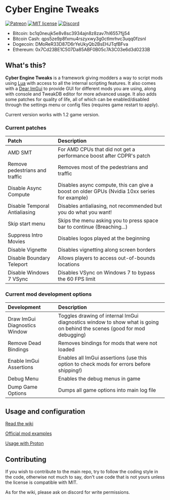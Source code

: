 # Cyber Engine Tweaks

[![Patreon](https://img.shields.io/badge/Patreon-donate-purple.svg)](https://www.patreon.com/tiltedphoques) [![MIT license](https://img.shields.io/badge/License-MIT-blue.svg)](https://lbesson.mit-license.org/) [![Discord](https://img.shields.io/discord/717692382849663036.svg?label=&logo=discord&logoColor=ffffff&color=7389D8&labelColor=6A7EC2)](https://discord.gg/Epkq79kd96)

* Bitcoin: bc1q0neujk5e8v8sc3934ajn8z8zav7hl6557fjj54
* Bitcoin Cash: qps5ze9p8fxmu4rszyxwy3g0ctlmrhvc3uqq0fzsnl
* Dogecoin: DMoReR33D87D6rYeUkyQb2BsEHJTqfBFva
* Ethereum: 0x7Cd23BE1C507Da85ABF0B05c7A3C03e6d3d0233B

## What's this?

**Cyber Engine Tweaks** is a framework giving modders a way to script mods using [Lua](https://www.lua.org/) with access to all the internal scripting features. It also comes with a [Dear ImGui](https://github.com/ocornut/imgui/tree/v1.82) to provide GUI for different mods you are using, along with console and TweakDB editor for more advanced usage. It also adds some patches for quality of life, all of which can be enabled/disabled through the settings menu or config files (requires game restart to apply).

Current version works with 1.2 game version.

### Current patches

| Patch      | Description     |
| :------------- | :------------------------------ |
| AMD SMT | For AMD CPUs that did not get a performance boost after CDPR's patch |
| Remove pedestrians and traffic | Removes most of the pedestrians and traffic |
| Disable Async Compute | Disables async compute, this can give a boost on older GPUs (Nvidia 10xx series for example)|
| Disable Temporal Antialiasing | Disables antialiasing, not recommended but you do what you want! |
| Skip start menu | Skips the menu asking you to press space bar to continue (Breaching...) |
| Suppress Intro Movies | Disables logos played at the beginning |
| Disable Vignette | Disables vignetting along screen borders |
| Disable Boundary Teleport | Allows players to access out-of-bounds locations |
| Disable Windows 7 VSync | Disables VSync on Windows 7 to bypass the 60 FPS limit |

### Current mod development options
| Development      | Description     |
| :------------- | :------------------------------ |
| Draw ImGui Diagnostics Window | Toggles drawing of internal ImGui diagnostics window to show what is going on behind the scenes (good for mod debugging) |
| Remove Dead Bindings | Removes bindings for mods that were not loaded |
| Enable ImGui Assertions | Enables all ImGui assertions (use this option to check mods for errors before shipping!) |
| Debug Menu | Enables the debug menus in game |
| Dump Game Options | Dumps all game options into main log file |

## Usage and configuration

[Read the wiki](https://wiki.cybermods.net/cyber-engine-tweaks/)

[Official mod examples](https://github.com/WolvenKit/cet-examples)

[Usage with Proton](PROTON.md)

## Contributing

If you wish to contribute to the main repo, try to follow the coding style in the code, otherwise not much to say, don't use code that is not yours unless the license is compatible with MIT.

As for the wiki, please ask on discord for write permissions.
